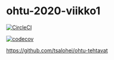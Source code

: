 # ohtu-2020-viikko1

[![CircleCI](https://circleci.com/gh/tsalohei/ohtu-2020-viikko1.svg?style=svg)](https://circleci.com/gh/tsalohei/ohtu-2020-viikko1)

[![codecov](https://codecov.io/gh/tsalohei/ohtu-2020-viikko1/branch/master/graph/badge.svg)](https://codecov.io/gh/tsalohei/ohtu-2020-viikko1)

https://github.com/tsalohei/ohtu-tehtavat

